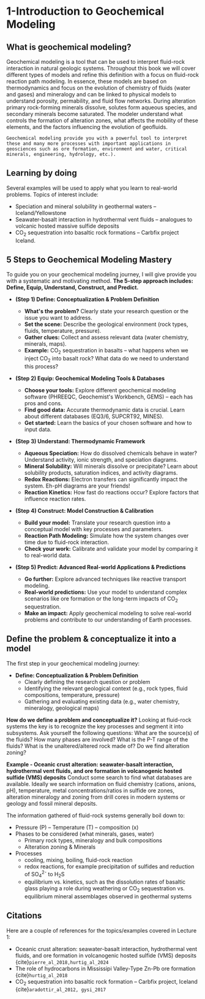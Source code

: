# 1-Introduction to Geochemical Modeling
## What is geochemical modeling?

Geochemical modeling is a tool that can be used to interpret fluid-rock interaction in natural geologic systems. Throughout this book we will cover different types of models and refine this definition with a focus on fluid-rock reaction path modeling. In essence, these models are based on thermodynamics and focus on the evolution of chemistry of fluids (water and gases) and mineralogy and can be linked to physical models to understand porosity, permability, and fluid flow networks. During alteration primary rock-forming minerals dissolve, solutes form aqueous species, and secondary minerals become saturated. The modeler understand what controls the formation of alteration zones, what affects the mobility of these elements, and the factors influencing the evolution of geofluids. 

```{note}
Geochemical modeling provide you with a powerful tool to interpret these and many more processes with important applications in geosciences such as ore formation, environment and water, critical minerals, engineering, hydrology, etc.).
```

## Learning by doing

Several examples will be used to apply what you learn to real-world problems. Topics of interest include:
- Speciation and mineral solubility in geothermal waters – Iceland/Yellowstone
- Seawater-basalt interaction in hydrothermal vent fluids – analogues to volcanic hosted massive sulfide deposits 
- CO<sub>2</sub> sequestration into basaltic rock formations – Carbfix project Iceland.

## 5 Steps to Geochemical Modeling Mastery

To guide you on your geochemical modeling journey, I will give provide you with a systematic and motivating method. **The 5-step approach includes: Define, Equip, Understand, Construct, and Predict.**

- **(Step 1) Define: Conceptualization & Problem Definition**
	- **What's the problem?** Clearly state your research question or the issue you want to address.
	- **Set the scene:** Describe the geological environment (rock types, fluids, temperature, pressure).
	- **Gather clues:** Collect and assess relevant data (water chemistry, minerals, maps).
	- **Example:** CO<sub>2</sub> sequestration in basalts – what happens when we inject CO<sub>2</sub> into basalt rock? What data do we need to understand this process?

- **(Step 2) Equip: Geochemical Modeling Tools &  Databases**
	- **Choose your tools:** Explore different geochemical modeling software (PHREEQC, Geochemist's Workbench, GEMS) – each has pros and cons.
	- **Find good data:** Accurate thermodynamic data is crucial. Learn about different databases (EQ3/6, SUPCRT92, MINES).
	- **Get started:** Learn the basics of your chosen software and how to input data.

- **(Step 3) Understand: Thermodynamic Framework**
	- **Aqueous Speciation:** How do dissolved chemicals behave in water? Understand activity, ionic strength, and speciation diagrams.
	- **Mineral Solubility:** Will minerals dissolve or precipitate? Learn about solubility products, saturation indices, and activity diagrams.
	- **Redox Reactions:** Electron transfers can significantly impact the system. Eh-pH diagrams are your friends!
	- **Reaction Kinetics:** How fast do reactions occur? Explore factors that influence reaction rates.

- **(Step 4) Construct: Model Construction & Calibration**
	- **Build your model:** Translate your research question into a conceptual model with key processes and parameters.
	- **Reaction Path Modeling:** Simulate how the system changes over time due to fluid-rock interaction.
	- **Check your work:** Calibrate and validate your model by comparing it to real-world data.

- **(Step 5) Predict: Advanced Real-world Applications & Predictions**
	- **Go further:** Explore advanced techniques like reactive transport modeling.
	- **Real-world predictions:** Use your model to understand complex scenarios like ore formation or the long-term impacts of CO<sub>2</sub> sequestration.
	- **Make an impact:** Apply geochemical modeling to solve real-world problems and contribute to our understanding of Earth processes.

## Define the problem & conceptualize it into a model

The first step in your geochemical modeling journey:
- **Define: Conceptualization & Problem Definition**
    - Clearly defining the research question or problem
    - Identifying the relevant geological context (e.g., rock types, fluid compositions, temperature, pressure)
    - Gathering and evaluating existing data (e.g., water chemistry, mineralogy, geological maps)

**How do we define a problem and conceptualize it?** Looking at fluid-rock systems the key is to recognize the key processes and segment it into subsystems. Ask yourself the following questions: What are the source(s) of the fluids? How many phases are involved?
What is the P-T range of the fluids? What is the unaltered/altered rock made of? Do we find alteration zoning?

**Example - Oceanic crust alteration: seawater-basalt interaction, hydrothermal vent fluids, and ore formation in volcanogenic hosted sulfide (VMS) deposits**
Conduct some search to find what databases are available. Ideally we search information on fluid chemistry (cations, anions, pH), temperature, metal concentrations/ratios in sulfide ore zones, alteration mineralogy and zoning from drill cores in modern systems or geology and fossil mineral deposits. 

The information gathered of fluid-rock systems generally boil down to:
- Pressure (P) – Temperature (T) – composition (x)
- Phases to be considered (what minerals, gases, water)
	- Primary rock types, mineralogy and bulk compositions
	- Alteration zoning & Minerals
- Processes
	- cooling, mixing, boiling, fluid-rock reaction
	- redox reactions, for example precipitation of sulfides and reduction of SO<sub>4</sub><sup>2-</sup> to H<sub>2</sub>S
	- equilibrium vs. kinetics, such as the dissolution rates of basaltic glass playing a role during weathering or CO<sub>2</sub> sequestration vs. equilibrium mineral assemblages observed in geothermal systems

## Citations

Here are a couple of references for the topics/examples covered in Lecture 1:
- Oceanic crust alteration: seawater-basalt interaction, hydrothermal vent fluids, and ore formation in volcanogenic hosted sulfide (VMS) deposits {cite}`pierre_al_2018,hurtig_al_2024`
- The role of hydrocarbons in Mississipi Valley-Type Zn-Pb ore formation {cite}`hurtig_al_2018`
- CO<sub>2</sub> sequestration into basaltic rock formation – Carbfix project, Iceland {cite}`aradottir_al_2012, gysi_2017`


```{bibliography}
```


